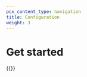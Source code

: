 ```yaml
---
pcx_content_type: navigation
title: Configuration
weight: 3
---
```


# Get started

{{<directory-listing showDescriptions="true" >}}